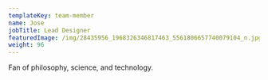 ```yaml
---
templateKey: team-member
name: Jose
jobTitle: Lead Designer
featuredImage: /img/28435956_1968326346817463_5561806657740079104_n.jpg
weight: 96
---
```

Fan of philosophy, science, and technology.
